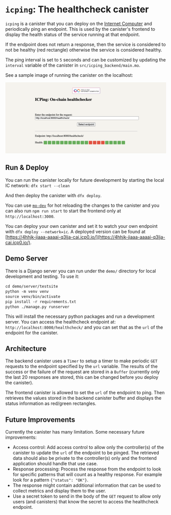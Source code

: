 # `icping`: The healthcheck canister

`icping` is a canister that you can deploy on the [Internet Computer](https://internetcomputer.org/)
and periodically ping an endpoint. This is used by the canister's frontend to
display the health status of the service running at that endpoint.

If the endpoint does not return a response, then the service is considered to
not be healthy (red rectangle) otherwise the service is considered healthy.

The ping interval is set to `5` seconds and can be customized by updating the
`interval` variable of the canister in `src/icping_backend/main.mo`.

See a sample image of running the canister on the localhost:

![icping-frontend](./docs/icping.png "ICPing frontend")

## Run & Deploy

You can run the canister locally for future development by starting the local
IC network: `dfx start --clean`

And then deploy the canister with `dfx deploy`.

You can use [`mo-dev`](https://internetcomputer.org/docs/current/motoko/main/motoko-tools/mo-dev)
for hot reloading the changes to the canister and you can also run
`npm run start` to start the frontend only at `http://localhost:3000`.

You can deploy your own canister and set it to watch your own endpoint with
`dfx deploy --network=ic`. A deployed version can be found at [https://4hhjk-jiaaa-aaaai-q3lja-cai.icp0.io/](https://4hhjk-jiaaa-aaaai-q3lja-cai.icp0.io/).

## Demo Server

There is a Django server you can run under the `demo/` directory for local
development and testing. To use it:

```
cd demo/server/testsite
python -m venv venv
source venv/bin/activate
pip install -r requirements.txt
python ./manage.py runserver
```

This will install the necessary python packages and run a development server.
You can access the healthcheck endpoint at: `http://localhost:8000/healthcheck/`
and you can set that as the `url` of the endpoint for the canister.

## Architecture

The backend canister uses a `Timer` to setup a timer to make periodic `GET` requests
to the endpoint specified by the `url` variable. The results of the success
or the failure of the request are stored in a `Buffer` (currently only
the last 20 responses are stored, this can be changed before you deploy the
canister).

The frontend canister is allowed to set the `url` of the endpoint to ping. Then
retrieves the values stored in the backend canister buffer and displays the
status information as red/green rectangles.

## Future Improvements

Currently the canister has many limitation. Some necessary future improvements:
- Access control: Add access control to allow only the controller(s) of the
canister to update the `url` of the endpoint to be pinged. The retrieved data
should also be private to the controller(s) only and the frontend application
should handle that use case.
- Response processing: Process the response from the endpoint to look for
specific patterns that will count as a healthy response. For example look for
a pattern `{"status": "OK"}`.
- The response might contain additional information that can be used to collect
metrics and display them to the user.
- Use a secret token to send in the body of the `GET` request to allow only
users (and canisters) that know the secret to access the healthcheck endpoint.